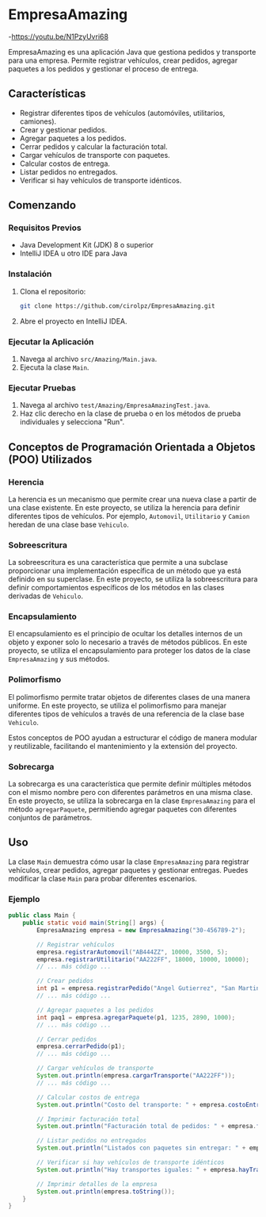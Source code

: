 # EmpresaAmazing
-https://youtu.be/N1PzyUvri68

EmpresaAmazing es una aplicación Java que gestiona pedidos y transporte para una empresa. Permite registrar vehículos, crear pedidos, agregar paquetes a los pedidos y gestionar el proceso de entrega.

## Características

- Registrar diferentes tipos de vehículos (automóviles, utilitarios, camiones).
- Crear y gestionar pedidos.
- Agregar paquetes a los pedidos.
- Cerrar pedidos y calcular la facturación total.
- Cargar vehículos de transporte con paquetes.
- Calcular costos de entrega.
- Listar pedidos no entregados.
- Verificar si hay vehículos de transporte idénticos.

## Comenzando

### Requisitos Previos

- Java Development Kit (JDK) 8 o superior
- IntelliJ IDEA u otro IDE para Java

### Instalación

1. Clona el repositorio:
    ```sh
    git clone https://github.com/cirolpz/EmpresaAmazing.git
    ```
2. Abre el proyecto en IntelliJ IDEA.

### Ejecutar la Aplicación

1. Navega al archivo `src/Amazing/Main.java`.
2. Ejecuta la clase `Main`.

### Ejecutar Pruebas

1. Navega al archivo `test/Amazing/EmpresaAmazingTest.java`.
2. Haz clic derecho en la clase de prueba o en los métodos de prueba individuales y selecciona "Run".

## Conceptos de Programación Orientada a Objetos (POO) Utilizados

### Herencia

La herencia es un mecanismo que permite crear una nueva clase a partir de una clase existente. En este proyecto, se utiliza la herencia para definir diferentes tipos de vehículos. Por ejemplo, `Automovil`, `Utilitario` y `Camion` heredan de una clase base `Vehiculo`.

### Sobreescritura

La sobreescritura es una característica que permite a una subclase proporcionar una implementación específica de un método que ya está definido en su superclase. En este proyecto, se utiliza la sobreescritura para definir comportamientos específicos de los métodos en las clases derivadas de `Vehiculo`.

### Encapsulamiento

El encapsulamiento es el principio de ocultar los detalles internos de un objeto y exponer solo lo necesario a través de métodos públicos. En este proyecto, se utiliza el encapsulamiento para proteger los datos de la clase `EmpresaAmazing` y sus métodos.

### Polimorfismo

El polimorfismo permite tratar objetos de diferentes clases de una manera uniforme. En este proyecto, se utiliza el polimorfismo para manejar diferentes tipos de vehículos a través de una referencia de la clase base `Vehiculo`.

Estos conceptos de POO ayudan a estructurar el código de manera modular y reutilizable, facilitando el mantenimiento y la extensión del proyecto.
### Sobrecarga

La sobrecarga es una característica que permite definir múltiples métodos con el mismo nombre pero con diferentes parámetros en una misma clase. En este proyecto, se utiliza la sobrecarga en la clase `EmpresaAmazing` para el método `agregarPaquete`, permitiendo agregar paquetes con diferentes conjuntos de parámetros.

## Uso

La clase `Main` demuestra cómo usar la clase `EmpresaAmazing` para registrar vehículos, crear pedidos, agregar paquetes y gestionar entregas. Puedes modificar la clase `Main` para probar diferentes escenarios.

### Ejemplo

```java
public class Main {
    public static void main(String[] args) {
        EmpresaAmazing empresa = new EmpresaAmazing("30-456789-2");

        // Registrar vehículos
        empresa.registrarAutomovil("AB444ZZ", 10000, 3500, 5);
        empresa.registrarUtilitario("AA222FF", 18000, 10000, 10000);
        // ... más código ...

        // Crear pedidos
        int p1 = empresa.registrarPedido("Angel Gutierrez", "San Martin 321", 28324132);
        // ... más código ...

        // Agregar paquetes a los pedidos
        int paq1 = empresa.agregarPaquete(p1, 1235, 2890, 1000);
        // ... más código ...

        // Cerrar pedidos
        empresa.cerrarPedido(p1);
        // ... más código ...

        // Cargar vehículos de transporte
        System.out.println(empresa.cargarTransporte("AA222FF"));
        // ... más código ...

        // Calcular costos de entrega
        System.out.println("Costo del transporte: " + empresa.costoEntrega("AE555YY"));

        // Imprimir facturación total
        System.out.println("Facturación total de pedidos: " + empresa.facturacionTotalPedidosCerrados());

        // Listar pedidos no entregados
        System.out.println("Listados con paquetes sin entregar: " + empresa.pedidosNoEntregados());

        // Verificar si hay vehículos de transporte idénticos
        System.out.println("Hay transportes iguales: " + empresa.hayTransportesIdenticos());

        // Imprimir detalles de la empresa
        System.out.println(empresa.toString());
    }
}

